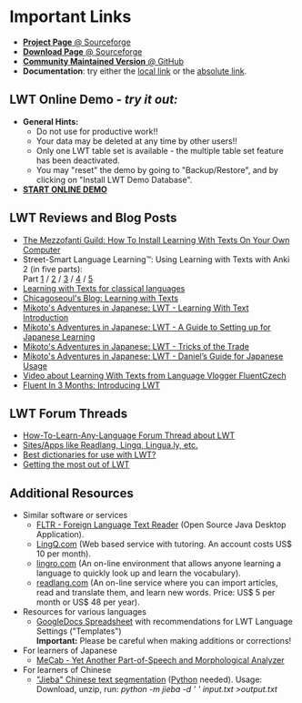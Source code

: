 # Important Links

*   [**Project Page** @ Sourceforge](http://sourceforge.net/projects/learning-with-texts/)
*   [**Download Page** @ Sourceforge](http://sourceforge.net/projects/learning-with-texts/files/)
*   [**Community Maintained Version** @ GitHub](https://github.com/HugoFara/lwt)
*   **Documentation**: try either the [local link](index.html) or the [absolute link](https://hugofara.github.io/lwt/index.html).

  

##  LWT Online Demo - *try it out:*
    
*   **General Hints:**
    *   Do not use for productive work!!
    *   Your data may be deleted at any time by other users!!
    *   Only one LWT table set is available - the multiple table set feature has been deactivated.
    *   You may "reset" the demo by going to "Backup/Restore", and by clicking on "Install LWT Demo Database".
*   [**START ONLINE DEMO**](https://learning-with-texts.sourceforge.io/testdb/index.php)
    
      
    
## LWT Reviews and Blog Posts
    
*   [The Mezzofanti Guild: How To Install Learning With Texts On Your Own Computer](https://www.mezzoguild.com/how-to-install-learning-with-texts-lwt/)
*   Street-Smart Language Learning™: Using Learning with Texts with Anki 2 (in five parts):  
    Part [1](http://www.streetsmartlanguagelearning.com/2012/12/using-learning-with-texts-with-anki-2.html) / [2](http://www.streetsmartlanguagelearning.com/2013/01/using-learning-with-texts-with-anki-2.html) / [3](http://www.streetsmartlanguagelearning.com/2013/01/using-learning-with-texts-with-anki-2_8.html) / [4](http://www.streetsmartlanguagelearning.com/2013/01/using-learning-with-texts-with-anki-2_15.html) / [5](http://www.streetsmartlanguagelearning.com/2013/01/using-learning-with-texts-with-anki-2_21.html)
*   [Learning with Texts for classical languages](https://diyclassics.com/2014/04/11/learning-with-texts-for-classical-languages/)
*   [Chicagoseoul's Blog: Learning with Texts](http://chicagoseoul.wordpress.com/2011/07/19/learning-with-texts/)
*   [Mikoto's Adventures in Japanese: LWT - Learning With Text Introduction](http://mikotoneko.wordpress.com/2012/03/09/lwtp1/)
*   [Mikoto's Adventures in Japanese: LWT - A Guide to Setting up for Japanese Learning](http://mikotoneko.wordpress.com/2012/03/13/lwt-a-guide-to-setting-up-for-japanese-learning/)
*   [Mikoto's Adventures in Japanese: LWT - Tricks of the Trade](http://mikotoneko.wordpress.com/2012/04/06/lwt-tricks-of-the-trade/)
*   [Mikoto's Adventures in Japanese: LWT - Daniel’s Guide for Japanese Usage](http://mikotoneko.wordpress.com/2012/04/17/lwt-daniels-guide-for-japanese-useage/)
*   [Video about Learning With Texts from Language Vlogger FluentCzech](http://www.youtube.com/watch?v=QSLPOATWAU4)
*   [Fluent In 3 Months: Introducing LWT](http://www.fluentin3months.com/learning-with-texts/)  
        
    
      
    
## LWT Forum Threads
*   [How-To-Learn-Any-Language Forum Thread about LWT](http://how-to-learn-any-language.com/forum/forum_posts.asp?TID=28312&PN=1&TPN=1)
*   [Sites/Apps like Readlang, Lingq, Lingua.ly, etc.](https://forum.language-learners.org/viewtopic.php?f=19&t=1993)
*   [Best dictionaries for use with LWT?](https://forum.language-learners.org/viewtopic.php?f=19&t=5648)
*   [Getting the most out of LWT](https://forum.language-learners.org/viewtopic.php?f=19&t=7156)
      
    
## Additional Resources
*   Similar software or services
    *   [FLTR - Foreign Language Text Reader](https://sourceforge.net/projects/foreign-language-text-reader/) (Open Source Java Desktop Application).
    *   [LingQ.com](http://lingq.com) (Web based service with tutoring. An account costs US$ 10 per month).
    *   [lingro.com](http://lingro.com/) (An on-line environment that allows anyone learning a language to quickly look up and learn the vocabulary).
    *   [readlang.com](http://readlang.com/) (An on-line service where you can import articles, read and translate them, and learn new words. Price: US$ 5 per month or US$ 48 per year).
*   Resources for various languages
    *   [GoogleDocs Spreadsheet](http://tinyurl.com/cbpndlt) with recommendations for LWT Language Settings ("Templates")  
        **Important:** Please be careful when making additions or corrections!
*   For learners of Japanese
    *   [MeCab - Yet Another Part-of-Speech and Morphological Analyzer](http://taku910.github.io/mecab/)
*   For learners of Chinese
    *   ["Jieba" Chinese text segmentation](https://github.com/fxsjy/jieba) ([Python](https://www.python.org/) needed). Usage: Download, unzip, run: _python -m jieba -d ' ' input.txt >output.txt_